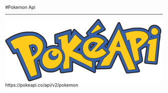 #Pokemon Api
<hr />
<img  src="https://raw.githubusercontent.com/PokeAPI/media/master/logo/pokeapi.svg?sanitize=true" height="200"/>
https://pokeapi.co/api/v2/pokemon
